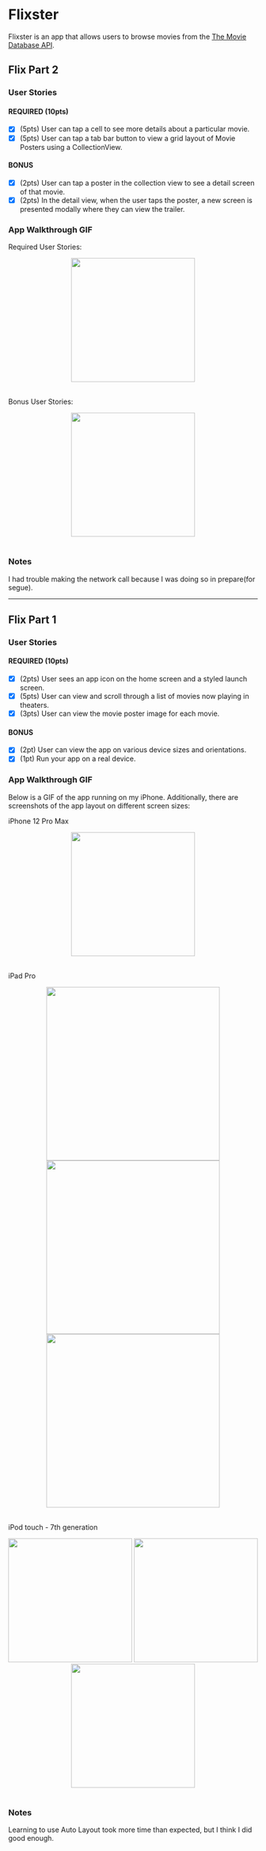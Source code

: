 # Flixster

Flixster is an app that allows users to browse movies from the [The Movie Database API](http://docs.themoviedb.apiary.io/#).

## Flix Part 2

### User Stories

#### REQUIRED (10pts)
- [x] (5pts) User can tap a cell to see more details about a particular movie.
- [x] (5pts) User can tap a tab bar button to view a grid layout of Movie Posters using a CollectionView.

#### BONUS
- [x] (2pts) User can tap a poster in the collection view to see a detail screen of that movie.
- [x] (2pts) In the detail view, when the user taps the poster, a new screen is presented modally where they can view the trailer.

### App Walkthrough GIF
Required User Stories:
<br>
<center><img src="https://i.imgur.com/tbTX7TD.gif" width=250></center>
<br>

Bonus User Stories:
<br>
<center><img src="https://i.imgur.com/OoKrX55.gif" width=250></center>
<br>

### Notes
I had trouble making the network call because I was doing so in prepare(for segue).

---

## Flix Part 1

### User Stories

#### REQUIRED (10pts)
- [x] (2pts) User sees an app icon on the home screen and a styled launch screen.
- [x] (5pts) User can view and scroll through a list of movies now playing in theaters.
- [x] (3pts) User can view the movie poster image for each movie.

#### BONUS
- [x] (2pt) User can view the app on various device sizes and orientations.
- [x] (1pt) Run your app on a real device.

### App Walkthrough GIF
Below is a GIF of the app running on my iPhone. Additionally, there are screenshots of the app layout on different screen sizes:

iPhone 12 Pro Max
<center><img src="https://i.imgur.com/AyxHS9F.gif" width=250></center>
<br>

iPad Pro
<center><img src="https://i.imgur.com/8wmSNSX.jpg" width=350>
<img src="https://i.imgur.com/T74pzFt.jpg" width=350>
<img src="https://i.imgur.com/73QiQWT.jpg" width=350></center>
<br>

iPod touch - 7th generation
<center><img src="https://i.imgur.com/sekTS8M.png" width=250>
<img src="https://i.imgur.com/EylNp5M.jpg" width=250>
<img src="https://i.imgur.com/lZn4IYd.png" width=250></center>
<br>

### Notes
Learning to use Auto Layout took more time than expected, but I think I did good enough.

